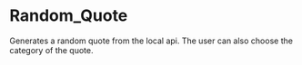 # Random_Quote

Generates a random quote from the local api. The user can also choose the category of the quote.  
